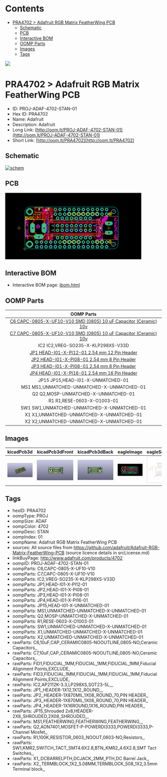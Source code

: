 



Contents
========

* [PRA4702 > Adafruit RGB Matrix FeatherWing PCB](#pra4702--adafruit-rgb-matrix-featherwing-pcb)
	* [Schematic](#schematic)
	* [PCB](#pcb)
	* [Interactive BOM](#interactive-bom)
	* [OOMP Parts](#oomp-parts)
	* [Images](#images)
	* [Tags](#tags)
  
![][im]
# PRA4702 > Adafruit RGB Matrix FeatherWing PCB

- ID: PROJ-ADAF-4702-STAN-01
- Hex ID: PRA4702
- Name: Adafruit
- Description: Adafruit
- Long Link: [http://oom.lt/PROJ-ADAF-4702-STAN-01](http://oom.lt/PROJ-ADAF-4702-STAN-01)
- Short Link: [http://oom.lt/PRA4702](http://oom.lt/PRA4702)

## Schematic
  
[![schem](eagleSchemImage.png)](eagleSchemImage.png)
## PCB
  
[![pcb](eagleImage.png)](eagleImage.png)
## Interactive BOM

- Interactive BOM page: [ibom.html](https://htmlpreview.github.io/?https://github.com/oomlout/oomlout_OOMP_projects/blob/main/PROJ-ADAF-4702-STAN-01/kicad/bom/ibom.html)

## OOMP Parts
  

|OOMP Parts|
| :---: |
|[C6 CAPC-0805-X-UF10-V10 SMD (0805) 10 uF Capacitor (Ceramic) 10v](https://github.com/oomlout/oomlout_OOMP_parts/tree/main/CAPC-0805-X-UF10-V10/)|
|[C7 CAPC-0805-X-UF10-V10 SMD (0805) 10 uF Capacitor (Ceramic) 10v](https://github.com/oomlout/oomlout_OOMP_parts/tree/main/CAPC-0805-X-UF10-V10/)|
|IC2 IC2,VREG-SO235-X-KLP298XS-V33D|
|[JP1 HEAD-I01-X-PI12-01 2.54 mm 12 Pin Header](https://github.com/oomlout/oomlout_OOMP_parts/tree/main/HEAD-I01-X-PI12-01/)|
|[JP2 HEAD-I01-X-PI08-01 2.54 mm 8 Pin Header](https://github.com/oomlout/oomlout_OOMP_parts/tree/main/HEAD-I01-X-PI08-01/)|
|[JP3 HEAD-I01-X-PI08-01 2.54 mm 8 Pin Header](https://github.com/oomlout/oomlout_OOMP_parts/tree/main/HEAD-I01-X-PI08-01/)|
|[JP4 HEAD-I01-X-PI16-01 2.54 mm 16 Pin Header](https://github.com/oomlout/oomlout_OOMP_parts/tree/main/HEAD-I01-X-PI16-01/)|
|JP15 JP15,HEAD-I01-X-UNMATCHED-01|
|MS1 MS1,UNMATCHED-UNMATCHED-X-UNMATCHED-01|
|Q2 Q2,MOSP-UNMATCHED-X-UNMATCHED-01|
|R1 R1,RESE-0603-X-O1003-01|
|SW1 SW1,UNMATCHED-UNMATCHED-X-UNMATCHED-01|
|X1 X1,UNMATCHED-UNMATCHED-X-UNMATCHED-01|
|X2 X2,UNMATCHED-UNMATCHED-X-UNMATCHED-01|

## Images
  
  

|kicadPcb3d|kicadPcb3dFront|kicadPcb3dBack|eagleImage|eagleSchemImage|
| :---: | :---: | :---: | :---: | :---: |
|[![kicadPcb3d](kicadPcb3d_140.png)](kicadPcb3d.png)|[![kicadPcb3dFront](kicadPcb3dFront_140.png)](kicadPcb3dFront.png)|[![kicadPcb3dBack](kicadPcb3dBack_140.png)](kicadPcb3dBack.png)|[![eagleImage](eagleImage_140.png)](eagleImage.png)|[![eagleSchemImage](eagleSchemImage_140.png)](eagleSchemImage.png)|

## Tags

- hexID: PRA4702
- oompType: PROJ
- oompSize: ADAF
- oompColor: 4702
- oompDesc: STAN
- oompIndex: 01
- oompName: Adafruit RGB Matrix FeatherWing PCB
- sources: All source files from https://github.com/adafruit/Adafruit-RGB-Matrix-FeatherWing-PCB (source licence details in srcLicense.md)
- linkBuyPage: http://www.adafruit.com/products/4702
- oompID: PROJ-ADAF-4702-STAN-01
- oompParts: C6,CAPC-0805-X-UF10-V10
- oompParts: C7,CAPC-0805-X-UF10-V10
- oompParts: IC2,VREG-SO235-X-KLP298XS-V33D
- oompParts: JP1,HEAD-I01-X-PI12-01
- oompParts: JP2,HEAD-I01-X-PI08-01
- oompParts: JP3,HEAD-I01-X-PI08-01
- oompParts: JP4,HEAD-I01-X-PI16-01
- oompParts: JP15,HEAD-I01-X-UNMATCHED-01
- oompParts: MS1,UNMATCHED-UNMATCHED-X-UNMATCHED-01
- oompParts: Q2,MOSP-UNMATCHED-X-UNMATCHED-01
- oompParts: R1,RESE-0603-X-O1003-01
- oompParts: SW1,UNMATCHED-UNMATCHED-X-UNMATCHED-01
- oompParts: X1,UNMATCHED-UNMATCHED-X-UNMATCHED-01
- oompParts: X2,UNMATCHED-UNMATCHED-X-UNMATCHED-01
- rawParts: C6,10uF,CAP_CERAMIC0805-NOOUTLINE,0805-NO,Ceramic Capacitors,,
- rawParts: C7,10uF,CAP_CERAMIC0805-NOOUTLINE,0805-NO,Ceramic Capacitors,,
- rawParts: FID1,FIDUCIAL_1MM,FIDUCIAL_1MM,FIDUCIAL_1MM,Fiducial Alignment Points,EXCLUDE,
- rawParts: FID3,FIDUCIAL_1MM,FIDUCIAL_1MM,FIDUCIAL_1MM,Fiducial Alignment Points,EXCLUDE,
- rawParts: IC2,AP2112K-3.3,LP298XS,SOT23-5L,,,
- rawParts: JP1,,HEADER-1X12,1X12_ROUND,,,
- rawParts: JP2,,HEADER-1X870MIL,1X08_ROUND_70,PIN HEADER,,
- rawParts: JP3,,HEADER-1X870MIL,1X08_ROUND_70,PIN HEADER,,
- rawParts: JP4,,HEADER-1X16ROUND,1X16_ROUND,PIN HEADER,,
- rawParts: JP15,Shrouded 2x8,HEADER-2X8_SHROUDED,2X08_SHROUDED,,,
- rawParts: MS1,FEATHERWING,FEATHERWING,FEATHERWING,,,
- rawParts: Q2,AON7401,MOSFET-P-POWERDI3333,POWERDI3333,P-Channel Mosfet,,
- rawParts: R1,100K,RESISTOR_0603_NOOUT,0603-NO,Resistors,,
- rawParts: SW1,KMR2,SWITCH_TACT_SMT4.6X2.8,BTN_KMR2_4.6X2.8,SMT Tact Switches,,
- rawParts: X1,,DCBARRELPTH,DCJACK_2MM_PTH,DC Barrel Jack,,
- rawParts: X2,,TERMBLOCK_1X2_5.08MM,TERMBLOCK_508_1X2,3.5mm Terminal block,,



[im]: kicadPcb3d_450.png
